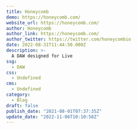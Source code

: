 ```yaml
---
title: Honeycomb
demo: https://honeycomb.com/
website_url: https://honeycomb.com/
author: Honeycomb
author_link: https://honeycomb.com/
author_twitter: https://twitter.com/honeycombio
date: 2022-08-31T11:44:50.000Z
description: >-
  A DAW designed for Live 
ssg:
  - DAW
css:
  - Undefined
cms:
  - Undefined
category:
  - Blog
draft: false
publish_date: "2021-08-01T07:37:35Z"
update_date: "2022-11-06T10:10:58Z"
---
```

